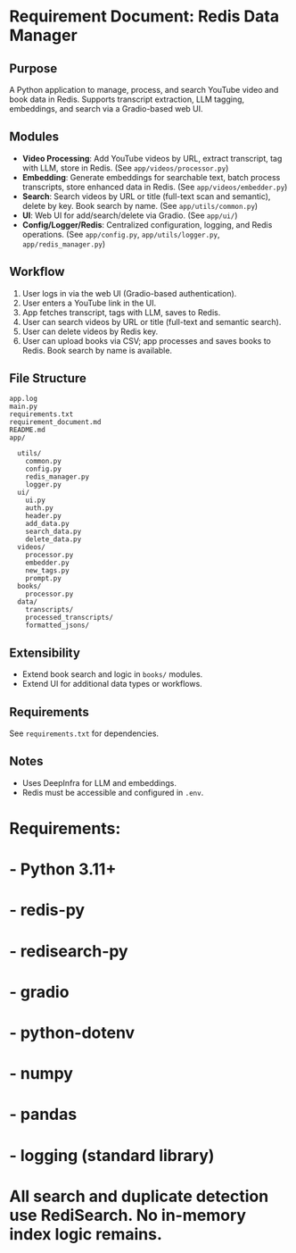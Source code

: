 # Requirement Document: Redis Data Manager

## Purpose
A Python application to manage, process, and search YouTube video and book data in Redis. Supports transcript extraction, LLM tagging, embeddings, and search via a Gradio-based web UI.

## Modules
- **Video Processing**: Add YouTube videos by URL, extract transcript, tag with LLM, store in Redis. (See `app/videos/processor.py`)
- **Embedding**: Generate embeddings for searchable text, batch process transcripts, store enhanced data in Redis. (See `app/videos/embedder.py`)
- **Search**: Search videos by URL or title (full-text scan and semantic), delete by key. Book search by name. (See `app/utils/common.py`)
- **UI**: Web UI for add/search/delete via Gradio. (See `app/ui/`)
- **Config/Logger/Redis**: Centralized configuration, logging, and Redis operations. (See `app/config.py`, `app/utils/logger.py`, `app/redis_manager.py`)

## Workflow
1. User logs in via the web UI (Gradio-based authentication).
2. User enters a YouTube link in the UI.
3. App fetches transcript, tags with LLM, saves to Redis.
4. User can search videos by URL or title (full-text and semantic search).
5. User can delete videos by Redis key.
6. User can upload books via CSV; app processes and saves books to Redis. Book search by name is available.

## File Structure
```
app.log
main.py
requirements.txt
requirement_document.md
README.md
app/

  utils/
    common.py
    config.py
    redis_manager.py
    logger.py
  ui/
    ui.py
    auth.py
    header.py
    add_data.py
    search_data.py
    delete_data.py
  videos/
    processor.py
    embedder.py
    new_tags.py
    prompt.py
  books/
    processor.py
  data/
    transcripts/
    processed_transcripts/
    formatted_jsons/
```

## Extensibility
- Extend book search and logic in `books/` modules.
- Extend UI for additional data types or workflows.

## Requirements
See `requirements.txt` for dependencies.

## Notes
- Uses DeepInfra for LLM and embeddings.
- Redis must be accessible and configured in `.env`.

# Requirements:
# - Python 3.11+
# - redis-py
# - redisearch-py
# - gradio
# - python-dotenv
# - numpy
# - pandas
# - logging (standard library)
#
# All search and duplicate detection use RediSearch. No in-memory index logic remains.
